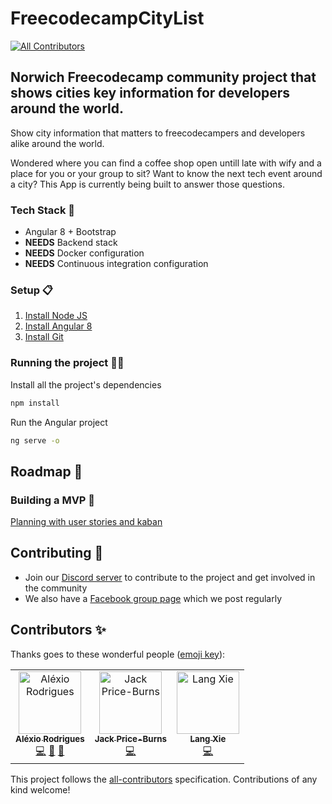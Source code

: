 # FreecodecampCityList
[![All Contributors](https://img.shields.io/badge/all_contributors-3-orange.svg?style=flat-square)](#contributors)
## Norwich Freecodecamp community project that shows cities key information for developers around the world.

Show city information that matters to freecodecampers and developers alike around the world.

Wondered where you can find a coffee shop open untill late with wify and a place for you or your group to sit? Want to know the next tech event around a city? This App is currently being built to answer those questions.

### Tech Stack 🧰
- Angular 8 + Bootstrap
- **NEEDS** Backend stack
- **NEEDS** Docker configuration
- **NEEDS** Continuous integration configuration

### Setup 📋
1. [Install Node JS](https://nodejs.org/en/)
2. [Install Angular 8](https://angular.io/guide/setup-local)
3. [Install Git](https://git-scm.com/book/en/v2/Getting-Started-Installing-Git)

### Running the project 🏃‍♀️
Install all the project's dependencies
```bash
npm install
```

Run the Angular project
```bash
ng serve -o
```

## Roadmap 🧭
### Building a MVP 🎯 
[Planning with user stories and kaban](https://github.com/alexiorodrigues/freecodecampCityList/projects/1)

## Contributing 📢
* Join our [Discord server](https://discord.gg/P5CKV6u) to contribute to the project and get involved in the community
* We also have a [Facebook group page](https://www.facebook.com/groups/free.code.camp.norwich/) which we post regularly 

## Contributors ✨

Thanks goes to these wonderful people ([emoji key](https://allcontributors.org/docs/en/emoji-key)):

<!-- ALL-CONTRIBUTORS-LIST:START - Do not remove or modify this section -->
<!-- prettier-ignore -->
<table>
  <tr>
    <td align="center"><a href="http://www.alexiorodrigues.com"><img src="https://avatars1.githubusercontent.com/u/38375978?v=4" width="100px;" alt="Aléxio Rodrigues"/><br /><sub><b>Aléxio Rodrigues</b></sub></a><br /><a href="https://github.com/alexiorodrigues/freecodecampCityList/commits?author=alexiorodrigues" title="Code">💻</a> <a href="#projectManagement-alexiorodrigues" title="Project Management">📆</a> <a href="https://github.com/alexiorodrigues/freecodecampCityList/commits?author=alexiorodrigues" title="Documentation">📖</a></td>
    <td align="center"><a href="https://github.com/JackPriceBurns"><img src="https://avatars3.githubusercontent.com/u/5484580?v=4" width="100px;" alt="Jack Price-Burns"/><br /><sub><b>Jack Price-Burns</b></sub></a><br /><a href="https://github.com/alexiorodrigues/freecodecampCityList/commits?author=JackPriceBurns" title="Code">💻</a></td>
    <td align="center"><a href="https://github.com/LXie-Saintex"><img src="https://avatars1.githubusercontent.com/u/53173457?v=4" width="100px;" alt="Lang Xie"/><br /><sub><b>Lang Xie</b></sub></a><br /><a href="https://github.com/alexiorodrigues/freecodecampCityList/commits?author=LXie-Saintex" title="Code">💻</a></td>
  </tr>
</table>

<!-- ALL-CONTRIBUTORS-LIST:END -->

This project follows the [all-contributors](https://github.com/all-contributors/all-contributors) specification. Contributions of any kind welcome!